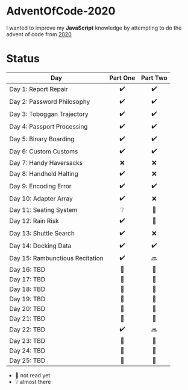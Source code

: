 # AdventOfCode-2020

I wanted to improve my **JavaScript** knowledge by attempting to do the advent of code from [2020](https://adventofcode.com/2020)


# Status

| Day  | Part One | Part Two | 
|---|:---:|:---:|
| Day 1: Report Repair| :heavy_check_mark: | :heavy_check_mark: |
| Day 2: Password Philosophy| :heavy_check_mark: | :heavy_check_mark: |
| Day 3: Toboggan Trajectory| :heavy_check_mark: | :heavy_check_mark: |
| Day 4: Passport Processing| :heavy_check_mark: | :heavy_check_mark: |
| Day 5: Binary Boarding| :heavy_check_mark: | :heavy_check_mark: |
| Day 6: Custom Customs| :heavy_check_mark: | :heavy_check_mark: |
| Day 7: Handy Haversacks| :x: | :x: |
| Day 8: Handheld Halting| :heavy_check_mark: | :x: |
| Day 9: Encoding Error| :heavy_check_mark: | :heavy_check_mark: |
| Day 10: Adapter Array | :heavy_check_mark: | :x: |
| Day 11: Seating System| :grey_question: |:book:  |
| Day 12: Rain Risk| :heavy_check_mark: | :book: |
| Day 13: Shuttle Search| :heavy_check_mark:| :x: |
| Day 14: Docking Data| :heavy_check_mark: |:heavy_check_mark: |
| Day 15: Rambunctious Recitation|  :heavy_check_mark:| :soon: |
| Day 16: TBD|  :calendar:|  :calendar:|
| Day 17: TBD|  :calendar:| :calendar: |
| Day 18: TBD|  :calendar:| :calendar: |
| Day 19: TBD|  :calendar:|  :calendar:|
| Day 20: TBD|  :calendar:|  :calendar:|
| Day 21: TBD|:calendar: |:calendar: |
| Day 22: TBD|:heavy_check_mark: |:soon: |
| Day 23: TBD| :calendar:| :calendar:|
| Day 24: TBD| :calendar:| :calendar:|
| Day 25: TBD| :calendar:|:calendar: |

* :book: not read yet
* :grey_question: almost there
